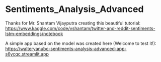 # Sentiments_Analysis_Advanced
Thanks for Mr. Shantam Vijayputra creating this beautiful tutorial:
https://www.kaggle.com/code/vshantam/twitter-and-reddit-sentiments-lstm-embeddings/notebook

A simple app based on the model was created here (Welcome to test it!):
https://walteryanubc-sentiments-analysis-advanced-app-s6ycqc.streamlit.app
